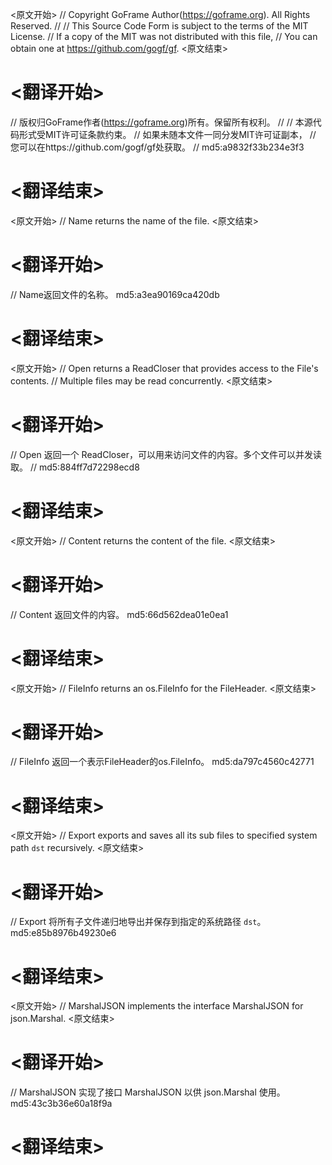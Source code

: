 
<原文开始>
// Copyright GoFrame Author(https://goframe.org). All Rights Reserved.
//
// This Source Code Form is subject to the terms of the MIT License.
// If a copy of the MIT was not distributed with this file,
// You can obtain one at https://github.com/gogf/gf.
<原文结束>

# <翻译开始>
// 版权归GoFrame作者(https://goframe.org)所有。保留所有权利。
//
// 本源代码形式受MIT许可证条款约束。
// 如果未随本文件一同分发MIT许可证副本，
// 您可以在https://github.com/gogf/gf处获取。
// md5:a9832f33b234e3f3
# <翻译结束>


<原文开始>
// Name returns the name of the file.
<原文结束>

# <翻译开始>
// Name返回文件的名称。 md5:a3ea90169ca420db
# <翻译结束>


<原文开始>
// Open returns a ReadCloser that provides access to the File's contents.
// Multiple files may be read concurrently.
<原文结束>

# <翻译开始>
// Open 返回一个 ReadCloser，可以用来访问文件的内容。多个文件可以并发读取。
// md5:884ff7d72298ecd8
# <翻译结束>


<原文开始>
// Content returns the content of the file.
<原文结束>

# <翻译开始>
// Content 返回文件的内容。 md5:66d562dea01e0ea1
# <翻译结束>


<原文开始>
// FileInfo returns an os.FileInfo for the FileHeader.
<原文结束>

# <翻译开始>
// FileInfo 返回一个表示FileHeader的os.FileInfo。 md5:da797c4560c42771
# <翻译结束>


<原文开始>
// Export exports and saves all its sub files to specified system path `dst` recursively.
<原文结束>

# <翻译开始>
// Export 将所有子文件递归地导出并保存到指定的系统路径 `dst`。 md5:e85b8976b49230e6
# <翻译结束>


<原文开始>
// MarshalJSON implements the interface MarshalJSON for json.Marshal.
<原文结束>

# <翻译开始>
// MarshalJSON 实现了接口 MarshalJSON 以供 json.Marshal 使用。 md5:43c3b36e60a18f9a
# <翻译结束>

